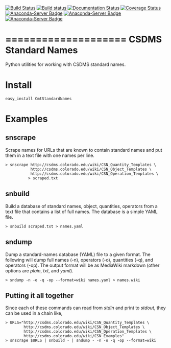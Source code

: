 [![Build Status](https://travis-ci.org/csdms/standard_names.svg?branch=master)](https://travis-ci.org/csdms/standard_names)
[![Build status](https://ci.appveyor.com/api/projects/status/xb4lalkn0603ac1o/branch/master?svg=true)](https://ci.appveyor.com/project/mcflugen/standard-names/branch/master)
[![Documentation Status](https://readthedocs.org/projects/standard-names/badge/?version=latest)](http://standard-names.readthedocs.io/en/latest/?badge=latest)
[![Coverage Status](https://coveralls.io/repos/github/csdms/standard_names/badge.svg?branch=master)](https://coveralls.io/github/csdms/standard_names?branch=master)
[![Anaconda-Server Badge](https://anaconda.org/csdms/standard_names/badges/version.svg)](https://anaconda.org/csdms/standard_names)
[![Anaconda-Server Badge](https://anaconda.org/csdms/standard_names/badges/installer/conda.svg)](https://conda.anaconda.org/csdms)
[![Anaconda-Server Badge](https://anaconda.org/csdms/standard_names/badges/downloads.svg)](https://anaconda.org/csdms/standard_names)


====================
CSDMS Standard Names
====================

Python utilities for working with CSDMS standard names.

Install
=======

    easy_install CmtStandardNames


Examples
========

snscrape
--------

Scrape names for URLs that are known to contain standard names and put them
in a text file with one names per line.

    > snscrape http://csdms.colorado.edu/wiki/CSN_Quantity_Templates \
               http://csdms.colorado.edu/wiki/CSN_Object_Templates \
               http://csdms.colorado.edu/wiki/CSN_Operation_Templates \
              > scraped.txt

snbuild
-------

Build a database of standard names, object, quantities, operators from a
text file that contains a list of full names. The database is a simple
YAML file.

    > snbuild scraped.txt > names.yaml

sndump
------

Dump a standard-names database (YAML) file to a given format. The following
will dump full names (-n), operators (-o), quantities (-q), and operators
(-op). The output format will be as MediaWiki markdown (other options are
*plain*, *txt*, and *yaml*).

    > sndump -n -o -q -op --format=wiki names.yaml > names.wiki

Putting it all together
-----------------------

Since each of these commands can read from *stdin* and print to *stdout*, they
can be used in a chain like,

    > URLS="http://csdms.colorado.edu/wiki/CSN_Quantity_Templates \
            http://csdms.colorado.edu/wiki/CSN_Object_Templates \
            http://csdms.colorado.edu/wiki/CSN_Operation_Templates \
            http://csdms.colorado.edu/wiki/CSN_Examples"
    > snscrape $URLS | snbuild - | sndump - -n -o -q -op --format=wiki
